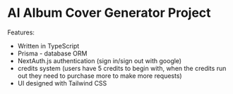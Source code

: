 # AI Album Cover Generator Project
Features:
- Written in TypeScript
- Prisma - database ORM
- NextAuth.js authentication (sign in/sign out with google)
- credits system (users have 5 credits to begin with, when the credits run out they need to purchase more to make more requests)
- UI designed with Tailwind CSS 